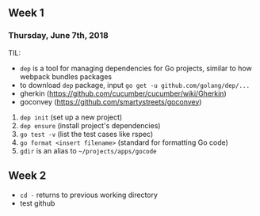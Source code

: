 ## Week 1

### Thursday, June 7th, 2018
TIL: 
- `dep` is a tool for managing dependencies for Go projects, similar to how webpack bundles packages
- to download `dep` package, input `go get -u github.com/golang/dep/...`
- gherkin (https://github.com/cucumber/cucumber/wiki/Gherkin)
- goconvey (https://github.com/smartystreets/goconvey)
1. `dep init` (set up a new project)
2. `dep ensure` (install project's dependencies)
3. `go test -v`  (list the test cases like rspec)
4. `go format <insert filename>` (standard for formatting Go code)
5. `gdir` is an alias to `~/projects/apps/gocode`


## Week 2
- `cd -` returns to previous working directory
- test github